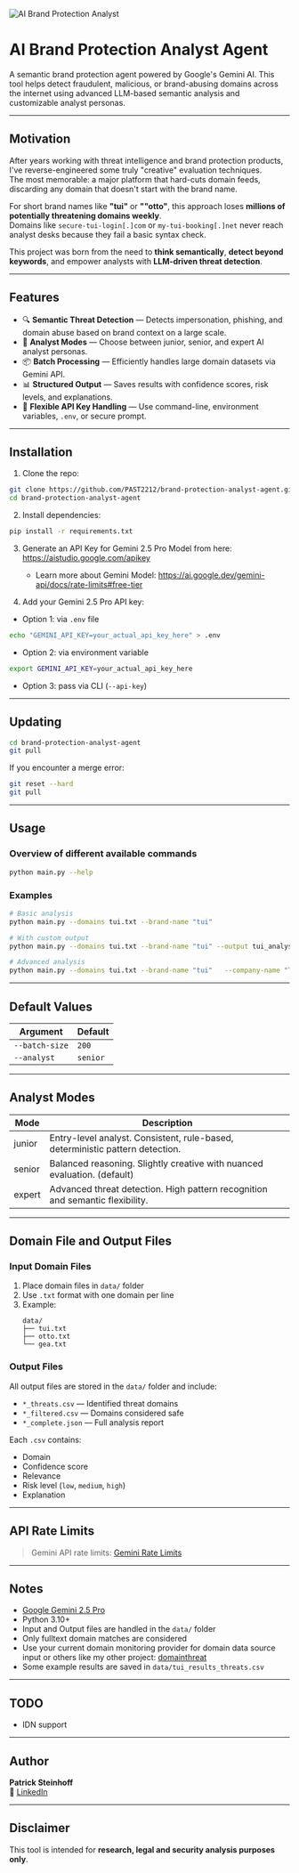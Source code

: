 ![AI Brand Protection Analyst](assets/banner_image.png)

# AI Brand Protection Analyst Agent

A semantic brand protection agent powered by Google's Gemini AI. This tool helps detect fraudulent, malicious, or brand-abusing domains across the internet using advanced LLM-based semantic analysis and customizable analyst personas.

---

## Motivation

After years working with threat intelligence and brand protection products, I've reverse-engineered some truly "creative" evaluation techniques.  
The most memorable: a major platform that hard-cuts domain feeds, discarding any domain that doesn't start with the brand name.

For short brand names like **"tui"** or **""otto"**, this approach loses **millions of potentially threatening domains weekly**.  
Domains like `secure-tui-login[.]com` or `my-tui-booking[.]net` never reach analyst desks because they fail a basic syntax check.

This project was born from the need to **think semantically**, **detect beyond keywords**, and empower analysts with **LLM-driven threat detection**.

---

## Features

- 🔍 **Semantic Threat Detection** — Detects impersonation, phishing, and domain abuse based on brand context on a large scale.
- 🧠 **Analyst Modes** — Choose between junior, senior, and expert AI analyst personas.
- 📦 **Batch Processing** — Efficiently handles large domain datasets via Gemini API.
- 📊 **Structured Output** — Saves results with confidence scores, risk levels, and explanations.
- 🔐 **Flexible API Key Handling** — Use command-line, environment variables, `.env`, or secure prompt.

---

## Installation

1. Clone the repo:

```bash
git clone https://github.com/PAST2212/brand-protection-analyst-agent.git
cd brand-protection-analyst-agent
```

2. Install dependencies:

```bash
pip install -r requirements.txt
```

3. Generate an API Key for Gemini 2.5 Pro Model from here: https://aistudio.google.com/apikey  
   - Learn more about Gemini Model: https://ai.google.dev/gemini-api/docs/rate-limits#free-tier

4. Add your Gemini 2.5 Pro API key:

- Option 1: via `.env` file

```bash
echo "GEMINI_API_KEY=your_actual_api_key_here" > .env
```

- Option 2: via environment variable

```bash
export GEMINI_API_KEY=your_actual_api_key_here
```

- Option 3: pass via CLI (`--api-key`)

---

## Updating

```bash
cd brand-protection-analyst-agent
git pull
```

If you encounter a merge error:
```bash
git reset --hard
git pull
```

---

## Usage

### Overview of different available commands

```bash
python main.py --help
```

### Examples

```bash
# Basic analysis
python main.py --domains tui.txt --brand-name "tui"

# With custom output
python main.py --domains tui.txt --brand-name "tui" --output tui_analysis.csv

# Advanced analysis
python main.py --domains tui.txt --brand-name "tui"   --company-name "TUI AG"   --industry "Travel & Tourism"   --description "TUI AG (trading as TUI Group) is a German multinational leisure, travel and tourism company; it is the largest such company in the world. It fully or partially owns several travel agencies, hotel chains, cruise lines and retail shops as well as five European airlines. TUI is an acronym for Touristik Union International (Tourism Union International). It is headquartered in Hanover, Germany"   --batch-size 500   --analyst junior   --output tui_results.csv
```

---

## Default Values

| Argument      | Default     |
|---------------|-------------|
| `--batch-size`| `200`       |
| `--analyst`   | `senior`    |

---

## Analyst Modes

| Mode   | Description                                                                  |
|--------|------------------------------------------------------------------------------|
| junior | Entry-level analyst. Consistent, rule-based, deterministic pattern detection.|
| senior | Balanced reasoning. Slightly creative with nuanced evaluation. (default)     |
| expert | Advanced threat detection. High pattern recognition and semantic flexibility.|

---

## Domain File and Output Files

### Input Domain Files

1. Place domain files in `data/` folder
2. Use `.txt` format with one domain per line
3. Example:
   ```
   data/
   ├── tui.txt
   ├── otto.txt
   └── gea.txt
   ```

### Output Files

All output files are stored in the `data/` folder and include:

- `*_threats.csv` — Identified threat domains
- `*_filtered.csv` — Domains considered safe
- `*_complete.json` — Full analysis report

Each `.csv` contains:

- Domain
- Confidence score
- Relevance
- Risk level (`low`, `medium`, `high`)
- Explanation

---

## API Rate Limits

> Gemini API rate limits: [Gemini Rate Limits](https://ai.google.dev/gemini-api/docs/rate-limits)

---

## Notes

- [Google Gemini 2.5 Pro](https://cloud.google.com/vertex-ai/generative-ai/docs/models/gemini/2-5-pro)
- Python 3.10+
- Input and Output files are handled in the `data/` folder
- Only fulltext domain matches are considered
- Use your current domain monitoring provider for domain data source input or others like my other project: [domainthreat](https://github.com/PAST2212/domainthreat)
- Some example results are saved in `data/tui_results_threats.csv`

---

## TODO

- IDN support

---

## Author

**Patrick Steinhoff**  
🔗 [LinkedIn](https://www.linkedin.com/in/patrick-steinhoff-168892222/)

---

## Disclaimer

This tool is intended for **research, legal and security analysis purposes only**.
